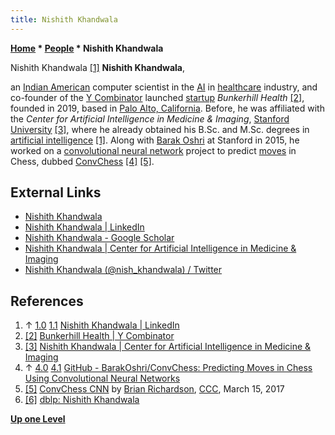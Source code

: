 ```yaml
---
title: Nishith Khandwala
---
```

**[Home](Home "Home") \* [People](People "People") \* Nishith Khandwala**



 [](File:NishithKhandwala.jpg) Nishith Khandwala [[1]](#cite-note-linkedin-1) 
**Nishith Khandwala**,  

an [Indian American](https://en.wikipedia.org/wiki/Indian_Americans) computer scientist in the [AI](Artificial_Intelligence "Artificial Intelligence") in [healthcare](https://en.wikipedia.org/wiki/Health_care) industry, and co-founder of the [Y Combinator](https://en.wikipedia.org/wiki/Y_Combinator) launched [startup](https://en.wikipedia.org/wiki/Startup_company) *Bunkerhill Health* <a id="cite-note-2" href="#cite-ref-2">[2]</a>, founded in 2019, based in [Palo Alto, California](https://en.wikipedia.org/wiki/Palo_Alto,_California).
Before, he was affiliated with the *Center for Artificial Intelligence in Medicine & Imaging*, [Stanford University](Stanford_University "Stanford University") <a id="cite-note-3" href="#cite-ref-3">[3]</a>,
where he already obtained his B.Sc. and M.Sc. degrees in [artificial intelligence](Artificial_Intelligence "Artificial Intelligence") [[1]](#cite-note-linkedin-1). 
Along with [Barak Oshri](Barak_Oshri "Barak Oshri") at Stanford in 2015, he worked on a [convolutional neural network](Neural_Networks#Convolutional "Neural Networks") project to predict [moves](Moves "Moves") in Chess, dubbed [ConvChess](ConvChess "ConvChess") [[4]](#cite-note-github-4) <a id="cite-note-5" href="#cite-ref-5">[5]</a>.



## External Links


* [Nishith Khandwala](https://nishithbsk.github.io/)
* [Nishith Khandwala | LinkedIn](https://www.linkedin.com/in/nishith-khandwala-16b27227/)
* [‪Nishith Khandwala‬ - ‪Google Scholar‬](https://scholar.google.com/citations?user=K2sAnUwAAAAJ&hl=en)
* [Nishith Khandwala | Center for Artificial Intelligence in Medicine & Imaging](https://aimi.stanford.edu/people/nishith-khandwala)
* [Nishith Khandwala (@nish\_khandwala) / Twitter](https://twitter.com/nish_khandwala?lang=en)


## References


1. ↑ [1.0](#cite-ref-linkedin-1-0) [1.1](#cite-ref-linkedin-1-1) [Nishith Khandwala | LinkedIn](https://www.linkedin.com/in/nishith-khandwala-16b27227/)
2. <a id="cite-ref-2" href="#cite-note-2">[2]</a> [Bunkerhill Health | Y Combinator](https://www.ycombinator.com/companies/bunkerhill-health)
3. <a id="cite-ref-3" href="#cite-note-3">[3]</a> [Nishith Khandwala | Center for Artificial Intelligence in Medicine & Imaging](https://aimi.stanford.edu/people/nishith-khandwala)
4. ↑ [4.0](#cite-ref-github-4-0) [4.1](#cite-ref-github-4-1) [GitHub - BarakOshri/ConvChess: Predicting Moves in Chess Using Convolutional Neural Networks](https://github.com/BarakOshri/ConvChess)
5. <a id="cite-ref-5" href="#cite-note-5">[5]</a> [ConvChess CNN](http://www.talkchess.com/forum/viewtopic.php?t=63458) by [Brian Richardson](Brian_Richardson "Brian Richardson"), [CCC](CCC "CCC"), March 15, 2017
6. <a id="cite-ref-6" href="#cite-note-6">[6]</a> [dblp: Nishith Khandwala](https://dblp.org/pid/206/6174.html)

**[Up one Level](People "People")**







 
